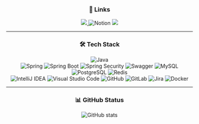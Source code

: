 <h3 align="center"><b>🔗 Links</b></h3>
<div align = "center">
  <a href="https://olzlml.tistory.com/" target="_blank">
    <img src="https://img.shields.io/badge/Tistory-000000.svg?style=for-the-badge&logo=Tistory&logoColor=white"/>
  </a>
  <img alt="Notion" src ="https://img.shields.io/badge/Notion-000000.svg?&style=for-the-badge&logo=Notion&logoColor=white"/>
  <a href="https://www.instagram.com/1zzimy" target="_blank">
    <img src="https://img.shields.io/badge/Instagram-FF0069.svg?style=for-the-badge&logo=Instagram&logoColor=white"/>
  </a>
</div>

---

<h3 align="center"><b>🛠 Tech Stack</b></h3>
<div align = "center">
  <img alt="Java" src="https://img.shields.io/badge/Java-007396.svg?&style=for-the-badge&logo=JAVA&logoColor=white"/><br>
  <img alt="Spring" src ="https://img.shields.io/badge/Spring-6DB33F.svg?&style=for-the-badge&logo=Spring&logoColor=white"/>
  <img alt="Spring Boot" src ="https://img.shields.io/badge/Spring Boot-6DB33F.svg?&style=for-the-badge&logo=SpringBoot&logoColor=white"/>
  <img alt="Spring Security" src ="https://img.shields.io/badge/Spring Security-6DB33F.svg?&style=for-the-badge&logo=SpringSecurity&logoColor=white"/>
  <img alt="Swagger" src ="https://img.shields.io/badge/Swagger-85EA2D.svg?&style=for-the-badge&logo=swagger&logoColor=white"/>
  <img alt="MySQL" src ="https://img.shields.io/badge/MySQL-4479A1.svg?&style=for-the-badge&logo=MySQL&logoColor=white"/>
  <img alt="PostgreSQL" src ="https://img.shields.io/badge/PostgreSQL-4169E1.svg?&style=for-the-badge&logo=PostgreSQL&logoColor=white"/>
  <img alt="Redis" src ="https://img.shields.io/badge/Redis-FF4438.svg?&style=for-the-badge&logo=Redis&logoColor=white"/>
</div>
<div align="center">
  <img alt="IntelliJ IDEA" src ="https://img.shields.io/badge/IntelliJ IDEA-000000.svg?&style=for-the-badge&logo=intellijidea&logoColor=white"/>
  <img alt="Visual Studio Code" src ="https://img.shields.io/badge/Visual Studio Code-007ACC.svg?&style=for-the-badge&logo=VisualstudioCode&logoColor=white"/>
  <img alt="GitHub" src ="https://img.shields.io/badge/GitHub-181717.svg?&style=for-the-badge&logo=GitHub&logoColor=white"/>
  <img alt="GitLab" src ="https://img.shields.io/badge/GitLab-FC6D26.svg?&style=for-the-badge&logo=GitLab&logoColor=white"/>
  <img alt="Jira" src ="https://img.shields.io/badge/Jira-0052CC.svg?&style=for-the-badge&logo=Jira&logoColor=white"/>
  <img alt="Docker" src ="https://img.shields.io/badge/Docker-2496ED.svg?&style=for-the-badge&logo=Docker&logoColor=white"/>
</div>

---

<h3 align="center"><b>📊 GitHub Status</b></h3>
<div align="center">
  
  ![GitHub stats](https://github-readme-stats.vercel.app/api?username=1zzimy&hide=contribs,prs&show_icons=true&theme=dark)
</div>
